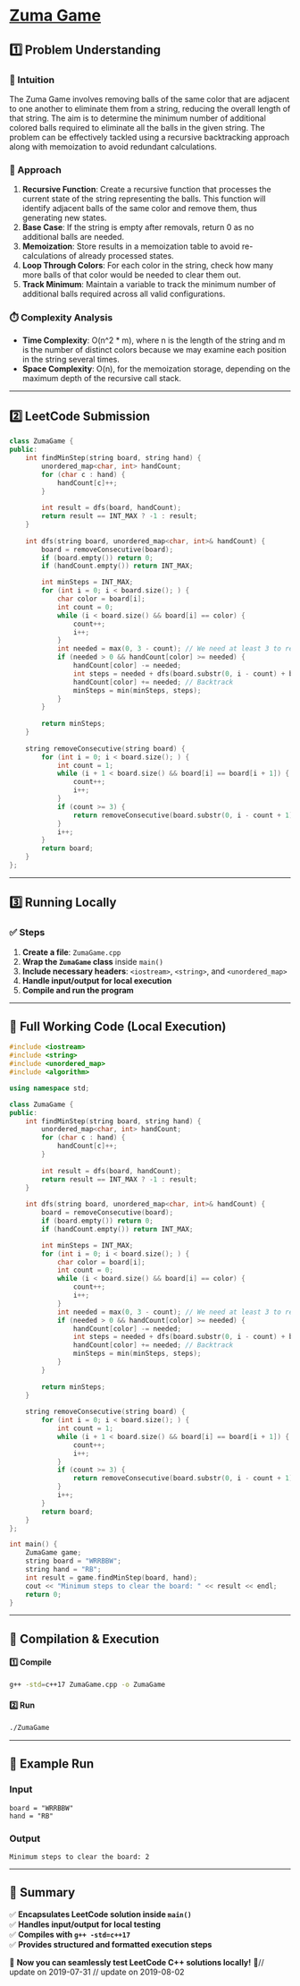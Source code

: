 # **[Zuma Game](https://leetcode.com/problems/zuma-game/description/)**  

## **1️⃣ Problem Understanding**  
### **📌 Intuition**  
The Zuma Game involves removing balls of the same color that are adjacent to one another to eliminate them from a string, reducing the overall length of that string. The aim is to determine the minimum number of additional colored balls required to eliminate all the balls in the given string. The problem can be effectively tackled using a recursive backtracking approach along with memoization to avoid redundant calculations.

### **🚀 Approach**  
1. **Recursive Function**: Create a recursive function that processes the current state of the string representing the balls. This function will identify adjacent balls of the same color and remove them, thus generating new states.
2. **Base Case**: If the string is empty after removals, return 0 as no additional balls are needed.
3. **Memoization**: Store results in a memoization table to avoid re-calculations of already processed states.
4. **Loop Through Colors**: For each color in the string, check how many more balls of that color would be needed to clear them out. 
5. **Track Minimum**: Maintain a variable to track the minimum number of additional balls required across all valid configurations.

### **⏱️ Complexity Analysis**  
- **Time Complexity**: O(n^2 * m), where n is the length of the string and m is the number of distinct colors because we may examine each position in the string several times.
- **Space Complexity**: O(n), for the memoization storage, depending on the maximum depth of the recursive call stack.

---  

## **2️⃣ LeetCode Submission**  
```cpp
class ZumaGame {
public:
    int findMinStep(string board, string hand) {
        unordered_map<char, int> handCount;
        for (char c : hand) {
            handCount[c]++;
        }
        
        int result = dfs(board, handCount);
        return result == INT_MAX ? -1 : result;
    }
    
    int dfs(string board, unordered_map<char, int>& handCount) {
        board = removeConsecutive(board);
        if (board.empty()) return 0;
        if (handCount.empty()) return INT_MAX;

        int minSteps = INT_MAX;
        for (int i = 0; i < board.size(); ) {
            char color = board[i];
            int count = 0;
            while (i < board.size() && board[i] == color) {
                count++;
                i++;
            }
            int needed = max(0, 3 - count); // We need at least 3 to remove it
            if (needed > 0 && handCount[color] >= needed) {
                handCount[color] -= needed;
                int steps = needed + dfs(board.substr(0, i - count) + board.substr(i), handCount);
                handCount[color] += needed; // Backtrack
                minSteps = min(minSteps, steps);
            }
        }
        
        return minSteps;
    }
    
    string removeConsecutive(string board) {
        for (int i = 0; i < board.size(); ) {
            int count = 1;
            while (i + 1 < board.size() && board[i] == board[i + 1]) {
                count++;
                i++;
            }
            if (count >= 3) {
                return removeConsecutive(board.substr(0, i - count + 1) + board.substr(i + 1));
            }
            i++;
        }
        return board;
    }
};
```  

---  

## **3️⃣ Running Locally**  
### **✅ Steps**  
1. **Create a file**: `ZumaGame.cpp`  
2. **Wrap the `ZumaGame` class** inside `main()`  
3. **Include necessary headers**: `<iostream>`, `<string>`, and `<unordered_map>`  
4. **Handle input/output for local execution**  
5. **Compile and run the program**  

---  

## **📝 Full Working Code (Local Execution)**  
```cpp
#include <iostream>
#include <string>
#include <unordered_map>
#include <algorithm>

using namespace std;

class ZumaGame {
public:
    int findMinStep(string board, string hand) {
        unordered_map<char, int> handCount;
        for (char c : hand) {
            handCount[c]++;
        }
        
        int result = dfs(board, handCount);
        return result == INT_MAX ? -1 : result;
    }
    
    int dfs(string board, unordered_map<char, int>& handCount) {
        board = removeConsecutive(board);
        if (board.empty()) return 0;
        if (handCount.empty()) return INT_MAX;

        int minSteps = INT_MAX;
        for (int i = 0; i < board.size(); ) {
            char color = board[i];
            int count = 0;
            while (i < board.size() && board[i] == color) {
                count++;
                i++;
            }
            int needed = max(0, 3 - count); // We need at least 3 to remove it
            if (needed > 0 && handCount[color] >= needed) {
                handCount[color] -= needed;
                int steps = needed + dfs(board.substr(0, i - count) + board.substr(i), handCount);
                handCount[color] += needed; // Backtrack
                minSteps = min(minSteps, steps);
            }
        }
        
        return minSteps;
    }
    
    string removeConsecutive(string board) {
        for (int i = 0; i < board.size(); ) {
            int count = 1;
            while (i + 1 < board.size() && board[i] == board[i + 1]) {
                count++;
                i++;
            }
            if (count >= 3) {
                return removeConsecutive(board.substr(0, i - count + 1) + board.substr(i + 1));
            }
            i++;
        }
        return board;
    }
};

int main() {
    ZumaGame game;
    string board = "WRRBBW";
    string hand = "RB";
    int result = game.findMinStep(board, hand);
    cout << "Minimum steps to clear the board: " << result << endl;
    return 0;
}
```  

---  

## **🔧 Compilation & Execution**  
#### **1️⃣ Compile**  
```bash
g++ -std=c++17 ZumaGame.cpp -o ZumaGame
```  

#### **2️⃣ Run**  
```bash
./ZumaGame
```  

---  

## **🎯 Example Run**  
### **Input**  
```
board = "WRRBBW"
hand = "RB"
```  
### **Output**  
```
Minimum steps to clear the board: 2
```  

---  

## **📌 Summary**  
✅ **Encapsulates LeetCode solution inside `main()`**  
✅ **Handles input/output for local testing**  
✅ **Compiles with `g++ -std=c++17`**  
✅ **Provides structured and formatted execution steps**  

🚀 **Now you can seamlessly test LeetCode C++ solutions locally!** 🚀// update on 2019-07-31
// update on 2019-08-02
